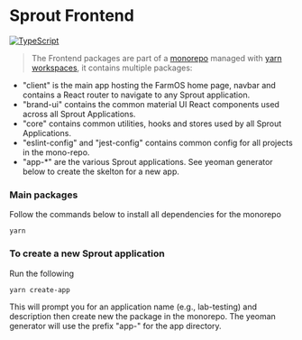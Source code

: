 # Sprout Frontend

[![TypeScript](https://badges.frapsoft.com/typescript/version/typescript-next.svg?v=101)](https://github.com/ellerbrock/typescript-badges/)

> The Frontend packages are part of a [monorepo](https://gomonorepo.org/) managed with [yarn workspaces](https://classic.yarnpkg.com/en/docs/workspaces/), it contains multiple packages:

- "client" is the main app hosting the FarmOS home page, navbar and contains a React router to navigate to any Sprout application.
- "brand-ui" contains the common material UI React components used across all Sprout Applications.
- "core" contains common utilities, hooks and stores used by all Sprout Applications.
- "eslint-config" and "jest-config" contains common config for all projects in the mono-repo.
- "app-\*" are the various Sprout applications. See yeoman generator below to create the skelton for a new app.

### Main packages

Follow the commands below to install all dependencies for the monorepo

`yarn`

### To create a new Sprout application

Run the following

`yarn create-app`

This will prompt you for an application name (e.g., lab-testing) and description then create new the package in the monorepo. The yeoman generator will use the prefix "app-" for the app directory.
